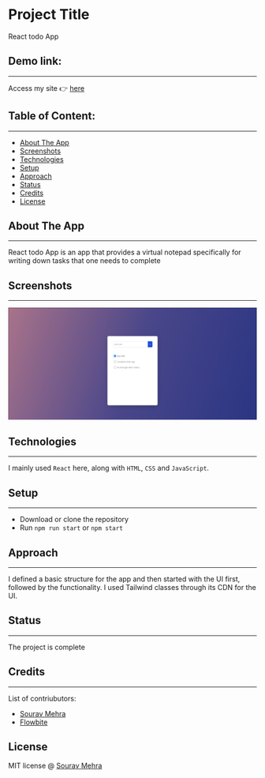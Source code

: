 # [](#project-title)Project Title

React todo App

## [](#demo-link)Demo link:

---

Access my site 👉 [here](https://google.com)

## [](#table-of-content)Table of Content:

---

- [About The App](#about-the-app)
- [Screenshots](#screenshots)
- [Technologies](#technologies)
- [Setup](#setup)
- [Approach](#approach)
- [Status](#status)
- [Credits](#credits)
- [License](#license)

## [](#about-the-app)About The App

---

React todo App is an app that provides a virtual notepad specifically
for writing down tasks that one needs to complete

## [](#screenshots)Screenshots

---

![The todo app](public\todo-app.png)

## [](#technologies)Technologies

---

I mainly used `React` here, along with `HTML`, `CSS` and `JavaScript`.

## [](#setup)Setup

---

- Download or clone the repository
- Run `npm run start` or `npm start`

## [](#approach)Approach

---

I defined a basic structure for the app and then started with the UI first, followed by the functionality. I used Tailwind classes through its CDN for the UI.

## [](#status)Status

---

The project is complete

## [](#credits)Credits

---

List of contriubutors:

- [Sourav Mehra](https://github.com/mehra-sourav)
- [Flowbite](https://flowbite.com/docs/components/)

## [](#license)License

MIT license @ [Sourav Mehra](https://github.com/mehra-sourav)
